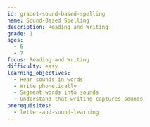 ```yaml
---
id: grade1-sound-based-spelling
name: Sound-Based Spelling
description: Reading and Writing
grade: 1
ages:
  - 6
  - 7
focus: Reading and Writing
difficulty: easy
learning_objectives:
  - Hear sounds in words
  - Write phonetically
  - Segment words into sounds
  - Understand that writing captures sounds
prerequisites:
  - letter-and-sound-learning
---
```


